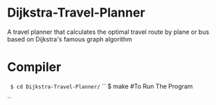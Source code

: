 # Dijkstra-Travel-Planner

A travel planner that calculates the optimal travel route by plane or bus based on Dijkstra's famous graph algorithm

# Compiler 

`` 
$ cd Dijkstra-Travel-Planner/ ``
``
$ make                        #To Run The Program 

``
